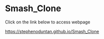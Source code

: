 # Smash_Clone

Click on the link below to access webpage

https://stephenoduntan.github.io/Smash_Clone
